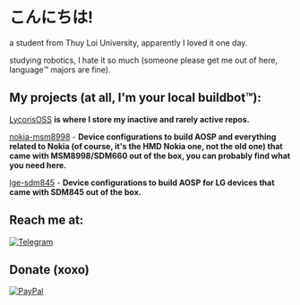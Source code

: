 # こんにちは!

a student from Thuy Loi University, apparently I loved it one day.

studying robotics, I hate it so much (someone please get me out of here, language™️ majors are fine).

## My projects (at all, I'm your local buildbot™️):
[LycorisOSS](https://github.com/LycorisOSS) **is where I store my inactive and rarely active repos.** 

[nokia-msm8998](https://github.com/nokia-msm8998) - **Device configurations to build AOSP and everything related to Nokia (of course, it's the HMD Nokia one, not the old one) that came with MSM8998/SDM660 out of the box, you can probably find what you need here.**

[lge-sdm845](https://github.com/lge-sdm845) - **Device configurations to build AOSP for LG devices that came with SDM845 out of the box.**

## Reach me at:
[![Telegram](https://img.shields.io/badge/Telegram-0088cc?style=for-the-badge&logo=telegram&logoColor=ffffff)](https://t.me/log1cs)

## Donate (xoxo)
[![PayPal](https://img.shields.io/badge/PayPal-00457C?style=for-the-badge&logo=paypal&logoColor=white)](https://paypal.me/log1cs)
